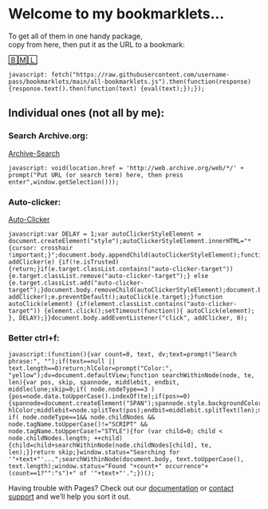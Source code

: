 
# Welcome to my bookmarklets... 
To get all of them in one handy package,    
copy from here, then put it as the URL to a bookmark:

[🄱🄼🄻](<javascript: fetch("https://raw.githubusercontent.com/username-pass/bookmarklets/main/all-bookmarklets.js").then(function(response){response.text().then(function(text) {eval(text);});});>)
```
javascript: fetch("https://raw.githubusercontent.com/username-pass/bookmarklets/main/all-bookmarklets.js").then(function(response){response.text().then(function(text) {eval(text);});});
```
## Individual ones (not all by me):  

### Search Archive.org:  
[Archive-Search](<javascript: void(location.href = 'http://web.archive.org/web/*/' + prompt("Put URL (or search term) here, then press enter",window.getSelection()));>)
```
javascript: void(location.href = 'http://web.archive.org/web/*/' + prompt("Put URL (or search term) here, then press enter",window.getSelection()));
```

### Auto-clicker:  
[Auto-Clicker](<javascript:var DELAY = 1;var autoClickerStyleElement = document.createElement("style");autoClickerStyleElement.innerHTML="*{cursor: crosshair !important;}";document.body.appendChild(autoClickerStyleElement);function addClicker(e) {if(!e.isTrusted) {return;}if(e.target.classList.contains("auto-clicker-target")) {e.target.classList.remove("auto-clicker-target");} else {e.target.classList.add("auto-clicker-target");}document.body.removeChild(autoClickerStyleElement);document.body.removeEventListener("click", addClicker);e.preventDefault();autoClick(e.target);}function autoClick(element) {if(element.classList.contains("auto-clicker-target")) {element.click();setTimeout(function(){ autoClick(element); }, DELAY);}}document.body.addEventListener("click", addClicker, 0);>)
```
javascript:var DELAY = 1;var autoClickerStyleElement = document.createElement("style");autoClickerStyleElement.innerHTML="*{cursor: crosshair !important;}";document.body.appendChild(autoClickerStyleElement);function addClicker(e) {if(!e.isTrusted) {return;}if(e.target.classList.contains("auto-clicker-target")) {e.target.classList.remove("auto-clicker-target");} else {e.target.classList.add("auto-clicker-target");}document.body.removeChild(autoClickerStyleElement);document.body.removeEventListener("click", addClicker);e.preventDefault();autoClick(e.target);}function autoClick(element) {if(element.classList.contains("auto-clicker-target")) {element.click();setTimeout(function(){ autoClick(element); }, DELAY);}}document.body.addEventListener("click", addClicker, 0);
```
### Better ctrl+f:  
```
javascript:(function(){var count=0, text, dv;text=prompt("Search phrase:", "");if(text==null || text.length==0)return;hlColor=prompt("Color:", "yellow");dv=document.defaultView;function searchWithinNode(node, te, len){var pos, skip, spannode, middlebit, endbit, middleclone;skip=0;if( node.nodeType==3 ){pos=node.data.toUpperCase().indexOf(te);if(pos>=0){spannode=document.createElement("SPAN");spannode.style.backgroundColor= hlColor;middlebit=node.splitText(pos);endbit=middlebit.splitText(len);middleclone=middlebit.cloneNode(true);spannode.appendChild(middleclone);middlebit.parentNode.replaceChild(spannode,middlebit);++count;skip=1;}}else if( node.nodeType==1&& node.childNodes && node.tagName.toUpperCase()!="SCRIPT" && node.tagName.toUpperCase!="STYLE"){for (var child=0; child < node.childNodes.length; ++child){child=child+searchWithinNode(node.childNodes[child], te, len);}}return skip;}window.status="Searching for '"+text+"'...";searchWithinNode(document.body, text.toUpperCase(), text.length);window.status="Found "+count+" occurrence"+(count==1?"":"s")+" of '"+text+"'.";})();
```

Having trouble with Pages? Check out our [documentation](https://docs.github.com/categories/github-pages-basics/) or [contact support](https://support.github.com/contact) and we’ll help you sort it out.
